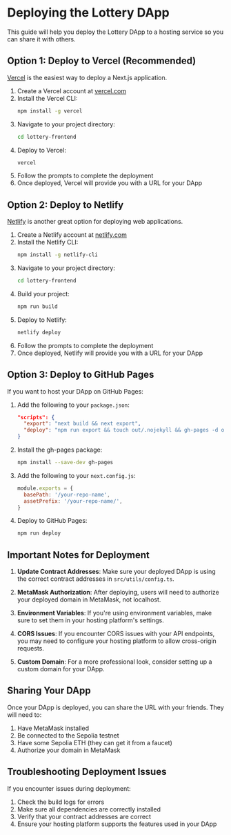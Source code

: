 # Deploying the Lottery DApp

This guide will help you deploy the Lottery DApp to a hosting service so you can share it with others.

## Option 1: Deploy to Vercel (Recommended)

[Vercel](https://vercel.com/) is the easiest way to deploy a Next.js application.

1. Create a Vercel account at [vercel.com](https://vercel.com/)
2. Install the Vercel CLI:
   ```bash
   npm install -g vercel
   ```
3. Navigate to your project directory:
   ```bash
   cd lottery-frontend
   ```
4. Deploy to Vercel:
   ```bash
   vercel
   ```
5. Follow the prompts to complete the deployment
6. Once deployed, Vercel will provide you with a URL for your DApp

## Option 2: Deploy to Netlify

[Netlify](https://www.netlify.com/) is another great option for deploying web applications.

1. Create a Netlify account at [netlify.com](https://www.netlify.com/)
2. Install the Netlify CLI:
   ```bash
   npm install -g netlify-cli
   ```
3. Navigate to your project directory:
   ```bash
   cd lottery-frontend
   ```
4. Build your project:
   ```bash
   npm run build
   ```
5. Deploy to Netlify:
   ```bash
   netlify deploy
   ```
6. Follow the prompts to complete the deployment
7. Once deployed, Netlify will provide you with a URL for your DApp

## Option 3: Deploy to GitHub Pages

If you want to host your DApp on GitHub Pages:

1. Add the following to your `package.json`:
   ```json
   "scripts": {
     "export": "next build && next export",
     "deploy": "npm run export && touch out/.nojekyll && gh-pages -d out"
   }
   ```
2. Install the gh-pages package:
   ```bash
   npm install --save-dev gh-pages
   ```
3. Add the following to your `next.config.js`:
   ```js
   module.exports = {
     basePath: '/your-repo-name',
     assetPrefix: '/your-repo-name/',
   }
   ```
4. Deploy to GitHub Pages:
   ```bash
   npm run deploy
   ```

## Important Notes for Deployment

1. **Update Contract Addresses**: Make sure your deployed DApp is using the correct contract addresses in `src/utils/config.ts`.

2. **MetaMask Authorization**: After deploying, users will need to authorize your deployed domain in MetaMask, not localhost.

3. **Environment Variables**: If you're using environment variables, make sure to set them in your hosting platform's settings.

4. **CORS Issues**: If you encounter CORS issues with your API endpoints, you may need to configure your hosting platform to allow cross-origin requests.

5. **Custom Domain**: For a more professional look, consider setting up a custom domain for your DApp.

## Sharing Your DApp

Once your DApp is deployed, you can share the URL with your friends. They will need to:

1. Have MetaMask installed
2. Be connected to the Sepolia testnet
3. Have some Sepolia ETH (they can get it from a faucet)
4. Authorize your domain in MetaMask

## Troubleshooting Deployment Issues

If you encounter issues during deployment:

1. Check the build logs for errors
2. Make sure all dependencies are correctly installed
3. Verify that your contract addresses are correct
4. Ensure your hosting platform supports the features used in your DApp 